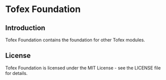 # Tofex Foundation

## Introduction

Tofex Foundation contains the foundation for other Tofex modules.

## License

Tofex Foundation is licensed under the MIT License - see the LICENSE file for details.
